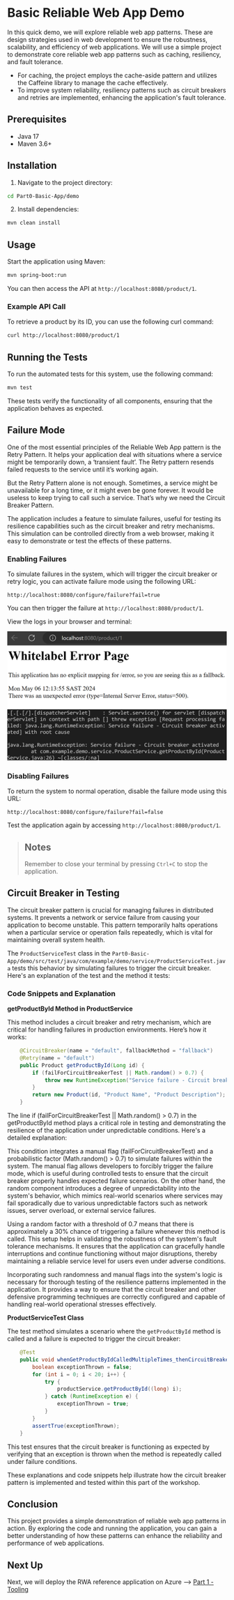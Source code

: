 # Basic Reliable Web App Demo

In this quick demo, we will explore reliable web app patterns. These are design strategies used in web development to ensure the robustness, scalability, and efficiency of web applications. We will use a simple project to demonstrate core reliable web app patterns such as caching, resiliency, and fault tolerance.

- For caching, the project employs the cache-aside pattern and utilizes the Caffeine library to manage the cache effectively.
- To improve system reliability, resiliency patterns such as circuit breakers and retries are implemented, enhancing the application's fault tolerance.

## Prerequisites

- Java 17
- Maven 3.6+

## Installation

1. Navigate to the project directory:

```bash
cd Part0-Basic-App/demo
```

2. Install dependencies:

```bash
mvn clean install
```

## Usage

Start the application using Maven:

```bash
mvn spring-boot:run
```

You can then access the API at `http://localhost:8080/product/1`.

### Example API Call

To retrieve a product by its ID, you can use the following curl command:

```bash
curl http://localhost:8080/product/1
```

## Running the Tests

To run the automated tests for this system, use the following command:

```bash
mvn test
```

These tests verify the functionality of all components, ensuring that the application behaves as expected.

## Failure Mode

One of the most essential principles of the Reliable Web App pattern is the Retry Pattern. It helps your application deal with situations where a service might be temporarily down, a ‘transient fault’. The Retry pattern resends failed requests to the service until it’s working again.

But the Retry Pattern alone is not enough. Sometimes, a service might be unavailable for a long time, or it might even be gone forever. It would be useless to keep trying to call such a service. That’s why we need the Circuit Breaker Pattern.

The application includes a feature to simulate failures, useful for testing its resilience capabilities such as the circuit breaker and retry mechanisms. This simulation can be controlled directly from a web browser, making it easy to demonstrate or test the effects of these patterns.

### Enabling Failures

To simulate failures in the system, which will trigger the circuit breaker or retry logic, you can activate failure mode using the following URL:

```plaintext
http://localhost:8080/configure/failure?fail=true
```
You can then trigger the failure at `http://localhost:8080/product/1`.

View the logs in your browser and terminal:

![Failure Logs](./images/failure-web.png)
![Failure Logs](./images/failure.png)

### Disabling Failures

To return the system to normal operation, disable the failure mode using this URL:

```plaintext
http://localhost:8080/configure/failure?fail=false
```
Test the application again by accessing `http://localhost:8080/product/1`.

> ## Notes
> Remember to close your terminal by pressing `Ctrl+C` to stop the application.

## Circuit Breaker in Testing

The circuit breaker pattern is crucial for managing failures in distributed systems. It prevents a network or service failure from causing your application to become unstable. This pattern temporarily halts operations when a particular service or operation fails repeatedly, which is vital for maintaining overall system health.

The `ProductServiceTest` class in the `Part0-Basic-App/demo/src/test/java/com/example/demo/service/ProductServiceTest.java` tests this behavior by simulating failures to trigger the circuit breaker. Here's an explanation of the test and the method it tests:

### Code Snippets and Explanation

**getProductById Method in ProductService**

This method includes a circuit breaker and retry mechanism, which are critical for handling failures in production environments. Here’s how it works:

```java
    @CircuitBreaker(name = "default", fallbackMethod = "fallback")
    @Retry(name = "default")
    public Product getProductById(Long id) {
        if (failForCircuitBreakerTest || Math.random() > 0.7) {
            throw new RuntimeException("Service failure - Circuit breaker activated");
        }
        return new Product(id, "Product Name", "Product Description");
    }
```
The line if (failForCircuitBreakerTest || Math.random() > 0.7) in the getProductById method plays a critical role in testing and demonstrating the resilience of the application under unpredictable conditions. Here's a detailed explanation:

This condition integrates a manual flag (failForCircuitBreakerTest) and a probabilistic factor (Math.random() > 0.7) to simulate failures within the system. The manual flag allows developers to forcibly trigger the failure mode, which is useful during controlled tests to ensure that the circuit breaker properly handles expected failure scenarios. On the other hand, the random component introduces a degree of unpredictability into the system's behavior, which mimics real-world scenarios where services may fail sporadically due to various unpredictable factors such as network issues, server overload, or external service failures.

Using a random factor with a threshold of 0.7 means that there is approximately a 30% chance of triggering a failure whenever this method is called. This setup helps in validating the robustness of the system's fault tolerance mechanisms. It ensures that the application can gracefully handle interruptions and continue functioning without major disruptions, thereby maintaining a reliable service level for users even under adverse conditions.

Incorporating such randomness and manual flags into the system's logic is necessary for thorough testing of the resilience patterns implemented in the application. It provides a way to ensure that the circuit breaker and other defensive programming techniques are correctly configured and capable of handling real-world operational stresses effectively.

**ProductServiceTest Class**

The test method simulates a scenario where the `getProductById` method is called and a failure is expected to trigger the circuit breaker:

```java
    @Test
    public void whenGetProductByIdCalledMultipleTimes_thenCircuitBreakerShouldBeTriggered() {
        boolean exceptionThrown = false;
        for (int i = 0; i < 20; i++) {
            try {
                productService.getProductById((long) i);
            } catch (RuntimeException e) {
                exceptionThrown = true;
            }
        }
        assertTrue(exceptionThrown);
    }
```

This test ensures that the circuit breaker is functioning as expected by verifying that an exception is thrown when the method is repeatedly called under failure conditions.

These explanations and code snippets help illustrate how the circuit breaker pattern is implemented and tested within this part of the workshop.

## Conclusion

This project provides a simple demonstration of reliable web app patterns in action. By exploring the code and running the application, you can gain a better understanding of how these patterns can enhance the reliability and performance of web applications.

## Next Up

Next, we will deploy the RWA reference application on Azure --> [Part 1 - Tooling](../Part1-Tooling/README.md) 

